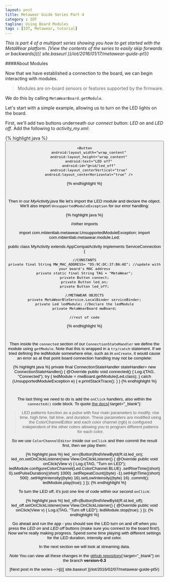```yaml
---
layout: post
title: Metawear Guide Series Part 4
category : IOT
tagline: Using Board Modules
tags : [IOT, Metawear, tutorial]
---
```


*This is part 4 of a multipart series showing you how to get started with the MetaWear platform. [View the contents of the series to easily skip forwards or backwards]({{ site.baseurl }}/iot/2016/01/17/metawear-guide-pt1/)*

####About Modules

Now that we have established a connection to the board, we can begin interacting with modules. 

>Modules are on-board sensors or features supported by the firmware.

We do this by calling `MetaWearBoard.getModule`.

Let's start with a simple example, allowing us to turn on the LED lights on the board.

First, we'll add two buttons underneath our *connect* button: *LED on* and *LED off*. Add the following to *activity_my.xml*:

{% highlight java %}
<Button
        android:layout_width="wrap_content"
        android:layout_height="wrap_content"
        android:text="LED on"
        android:id="@+id/led_on"
        android:layout_below="@+id/connect"
        android:layout_centerHorizontal="true"
        android:layout_marginTop="58dp" />

    <Button
        android:layout_width="wrap_content"
        android:layout_height="wrap_content"
        android:text="LED off"
        android:id="@+id/led_off"
        android:layout_centerVertical="true"
        android:layout_centerHorizontal="true" />

{% endhighlight %}

<br>

Then in our *MyActivity.java* file let's import the LED module and declare the object. We'll also import `UnsupportedModuleException` for our error handling:

{% highlight java %}

//other imports

import com.mbientlab.metawear.UnsupportedModuleException;
import com.mbientlab.metawear.module.Led;

public class MyActivity extends AppCompatActivity implements ServiceConnection {

    //CONSTANTS
    private final String MW_MAC_ADDRESS= "D5:9C:DC:37:BA:AE"; //update with your board's MAC address
    private static final String TAG = "MetaWear";
    private Button connect;
    private Button led_on;
    private Button led_off;

    //METAWEAR OBJECTS
    private MetaWearBleService.LocalBinder serviceBinder;
    private Led ledModule; //Declare the ledModule
    private MetaWearBoard mwBoard;

    //rest of code
{% endhighlight %}

<br>

Then inside the `connected` section of our `ConnectionStateHandler` we define the module using `getModule`. Note that this is wrapped in a `try/catch` statement. If we tried defining the ledModule somewhere else, such as in `onCreate`, it would cause an error as at that point board connection handling may not be complete:

{% highlight java %}
private final ConnectionStateHandler stateHandler= new ConnectionStateHandler() {
        @Override
        public void connected() {
            Log.i(TAG, "Connected");
            try {
                ledModule = mwBoard.getModule(Led.class);
            } catch (UnsupportedModuleException e) {
                e.printStackTrace();
            }
        }
{% endhighlight %}

<br>

The last thing we need to do is add the `onClick` handlers, also within the `connected()` code block. To quote [the docs](https://mbientlab.com/androiddocs/#led){:target="_blank"}: 

>LED patterns function as a pulse with four main parameters to modify: rise time, high time, fall time, and duration. These parameters are modified using the ColorChannelEditor and each color channel (rgb) is configured independent of the other colors allowing you to program different patterns for each color.

So we use `ColorChannelEditor` inside our `onClick` and then commit the result first, then we play them:

{% highlight java %}
led_on=(Button)findViewById(R.id.led_on);
            led_on.setOnClickListener(new View.OnClickListener() {
                @Override
                public void onClick(View v) {
                    Log.i(TAG, "Turn on LED");
                    ledModule.configureColorChannel(Led.ColorChannel.BLUE)
                            .setRiseTime((short) 0).setPulseDuration((short) 1000)
                            .setRepeatCount((byte) -1).setHighTime((short) 500)
                            .setHighIntensity((byte) 16).setLowIntensity((byte) 16)
                            .commit();
                    ledModule.play(true);
                }
            });
{% endhighlight %}

To turn the LED off, it's just one line of code within our second `onClick`:

{% highlight java %}
led_off=(Button)findViewById(R.id.led_off);
            led_off.setOnClickListener(new View.OnClickListener() {
                @Override
                public void onClick(View v) {
                    Log.i(TAG, "Turn off LED");
                    ledModule.stop(true);
                }
            });
{% endhighlight %}

Go ahead and run the app - you should see the LED turn on and off when you press the *LED on* and *LED off* buttons (make sure you connect to the board first!). Now we're really making progress. Spend some time playing with different settings for the LED duration, intensity and color. 

In the next section we will look at streaming data.

*Note* You can view all these changes in the [github repository](https://github.com/ChristopherGS/MetaWearGuide/tree/version-0.3){:target="_blank"} on the branch **version-0.3**

[Next post in the series -->]({{ site.baseurl }}/iot/2016/02/07/metawear-guide-pt5/)

